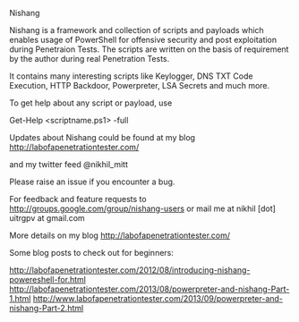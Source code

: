 Nishang

Nishang is a framework and collection of scripts and payloads which enables usage of PowerShell for offensive security and post exploitation during Penetraion Tests. The scripts are written on the basis of requirement by the author during real Penetration Tests.

It contains many interesting scripts like Keylogger, DNS TXT Code Execution, HTTP Backdoor, Powerpreter, LSA Secrets and much more.

To get help about any script or payload, use

Get-Help <scriptname.ps1> -full

Updates about Nishang could be found at my blog http://labofapenetrationtester.com/

and my twitter feed @nikhil_mitt

Please raise an issue if you encounter a bug.

For feedback and feature requests to http://groups.google.com/group/nishang-users or mail me at nikhil [dot] uitrgpv at gmail.com

More details on my blog http://labofapenetrationtester.com/

Some blog posts to check out for beginners:

http://labofapenetrationtester.com/2012/08/introducing-nishang-powereshell-for.html
http://labofapenetrationtester.com/2013/08/powerpreter-and-nishang-Part-1.html
http://www.labofapenetrationtester.com/2013/09/powerpreter-and-nishang-Part-2.html 

